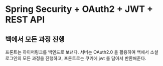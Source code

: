 # Spring Security + OAuth2 + JWT + REST API

## 백에서 모든 과정 진행
프론트는 하이퍼링크를 백엔드로 보낸다.
서버는 OAuth2.0 을 활용하여 백에서 소셜 로그인의 모든 과정을 진행하고, 프론트로는 쿠키에 jwt 를 담아서 반환해준다.
